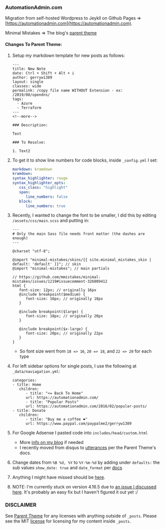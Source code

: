 
### AutomationAdmin.com

Migration from self-hosted Wordpress to Jeykll on Github Pages => [https://automationadmin.com](https://automationadmin.com).

Minimal Mistakes => The blog's [parent theme](https://github.com/mmistakes/minimal-mistakes)

#### Changes To Parent Theme:

1. Setup my markdown template for new posts as follows:

   ```escape
   ---
   title: New Note
   date: Ctrl + Shift + Alt + i
   author: gerryw1389
   layout: single
   classes: wide
   permalink: /copy file name WITHOUT Extension - ex: /2019/08/opendns/
   tags:
     - Azure
     - Terraform
   ---
   <!--more-->

   ### Description:

   Text

   ### To Resolve:

   1. Text2
   ```

1. To get it to show line numbers for code blocks, inside `_config.yml` I set:

   ```yaml
   markdown: kramdown
   kramdown:
   syntax_highlighter: rouge
   syntax_highlighter_opts:
      css_class: "highlight"
      span:
         line_numbers: false
      block:
         line_numbers: true
   ```

1. Recently, I wanted to change the font to be smaller, I did this by editing `/assets/css/main.scss` and putting in:

   ```escape
   --- 
   # Only the main Sass file needs front matter (the dashes are enough) 
   --- 

   @charset "utf-8";

   @import "minimal-mistakes/skins/{{ site.minimal_mistakes_skin | default: 'default' }}"; // skin
   @import "minimal-mistakes"; // main partials

   // https://github.com/mmistakes/minimal-mistakes/issues/1219#issuecomment-326809412
   html {
      font-size: 12px; // originally 16px
      @include breakpoint($medium) {
         font-size: 16px; // originally 18px
      }

      @include breakpoint($large) {
         font-size: 18px; // originally 20px
      }

      @include breakpoint($x-large) {
         font-size: 20px; // originally 22px
      }
   }
   ```

   - So font size went from `18 => 16`, `20 => 18`, and `22 => 20` for each type

5. For left sidebar options for single posts, I use the following at `_data/naviagation.yml`:

   ```escape
   categories:
   - title: Home
      children:
         - title: "<= Back To Home"
         url: https://automationadmin.com/
         - title: "Popular Posts"
         url: https://automationadmin.com/2016/02/popular-posts/
   - title: Donate
      children:
         - title: "Buy me a coffee ❤"
         url: https://www.paypal.com/paypalme2/gerryw1389
   ```

1. For Google Adsense I pasted code into `includes/head/custom.html`
   - More [info on my blog](https://automationadmin.com/2019/10/google-adsense-and-disqus) if needed
   - I recently moved from disqus to [utterances](https://mmistakes.github.io/minimal-mistakes/docs/configuration/#utterances-comments) per the Parent Theme's docs.

1. Change dates from `%B %d, %Y` to `%Y-%m-%d` by adding under `defaults:` the sub values `show_date: true` and `date_format` per [docs](https://mmistakes.github.io/minimal-mistakes/docs/configuration/#post-dates)

1. Anything I might have missed should be [here](https://automationadmin.com/2019/08/wordpress-to-jekyll-changes).

1. NOTE: I'm currently stuck on version 4.16.5 due to [an issue I discussed here](https://automationadmin.com/2023/01/unable-to-update-theme). It's probably an easy fix but I haven't figured it out yet :/

### DISCLAIMER

See [Parent Theme](https://github.com/mmistakes/minimal-mistakes) for any licenses with anything outside of `_posts`. Please see the MIT [license](./LICENSE) for licensing for my content inside `_posts`.
